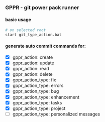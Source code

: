 ### GPPR - git power pack runner


#### basic usage

```sh
# on selected root
start git_type_action.bat
```


#### generate auto commit commands for:

- [x] gppr_action: create
- [x] gppr_action: update
- [x] gppr_action: read
- [x] gppr_action: delete
- [x] gppr_action_type: fix
- [x] gppr_action_type: errors
- [x] gppr_action_type: bug
- [x] gppr_action_type: enhancement
- [x] gppr_action_type: tasks
- [x] gppr_action_type: project 
- [ ] gppr_action_type: personalized messages